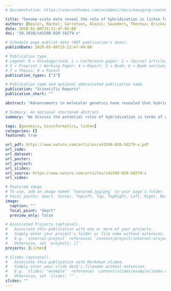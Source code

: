 ```yaml
---
# Documentation: https://sourcethemes.com/academic/docs/managing-content/

title: "Genome-scale data reveal the role of hybridization in lichen forming fungi"
authors: [Keuler, Rachel; Garretson, Alexis; Saunders, Theresa; Erickson, Robert J.; Andre, Nathan St; Grewe, Felix; Smith, Hayden; Lumbsch, H. Thorsten; Huang, Jen-Pan; Clair, Larry L. St; and Leavitt, Steven D.]
date: 2020-01-08T15:11:47-04:00
doi: "10.1038/s41598-020-58279-x"

# Schedule page publish date (NOT publication's date).
publishDate: 2020-05-08T15:11:47-04:00

# Publication type.
# Legend: 0 = Uncategorized; 1 = Conference paper; 2 = Journal article;
# 3 = Preprint / Working Paper; 4 = Report; 5 = Book; 6 = Book section;
# 7 = Thesis; 8 = Patent
publication_types: ["2"]

# Publication name and optional abbreviated publication name.
publication: "Scientific Reports"
publication_short: ""

abstract: "Advancements in molecular genetics have revealed that hybridization may be common among plants, animals, and fungi, playing a role in evolutionary dynamics and speciation. While hybridization has been well-documented in pathogenic fungi, the effects of these processes on speciation in fungal lineages with different life histories and ecological niches are largely unexplored. Here we investigated the potential influence of hybridization on the emergence of morphologically and reproductively distinct asexual lichens. We focused on vagrant forms (growing obligately unattached to substrates) within a clade of rock-dwelling, sexually reproducing species in the Rhizoplaca melanophthalma (Lecanoraceae, Ascomycota) species complex. We used phylogenomic data from both mitochondrial and nuclear genomes to infer evolutionary relationships and potential patterns of introgression. We observed multiple instances of discordance between the mitochondrial and nuclear trees, including the clade comprising the asexual vagrant species R. arbuscula, R. haydenii, R. idahoensis, and a closely related rock-dwelling lineage. Despite well-supported phylogenies, we recovered strong evidence of a reticulated evolutionary history using a network approach that incorporates both incomplete lineage sorting and hybridization. These data suggest that the rock-dwelling western North American subalpine endemic R. shushanii is potentially the result of a hybrid speciation event, and introgression may have also played a role in other taxa, including vagrant species R. arbuscula, R. haydenii and R. idahoensis. We discuss the potential roles of hybridization in terms of generating asexuality and novel morphological traits in lichens. Furthermore, our results highlight the need for additional study of reticulate phylogenies when investigating species boundaries and evolutionary history, even in cases with well-supported topologies inferred from genome-scale data."

# Summary. An optional shortened abstract.
summary: "We discuss the potential roles of hybridization in terms of generating asexuality and novel morphological traits in lichens. Our results highlight the need for additional study of reticulate phylogenies when investigating species boundaries and evolutionary history, even in cases with well-supported topologies inferred from genome-scale data."

tags: [genomics, bioinformatics, lichen]
categories: []
featured: true

url_pdf: https://www.nature.com/articles/s41598-020-58279-x.pdf
url_code:
url_dataset:
url_poster:
url_project:
url_slides:
url_source: https://www.nature.com/articles/s41598-020-58279-x
url_video:

# Featured image
# To use, add an image named `featured.jpg/png` to your page's folder. 
# Focal points: Smart, Center, TopLeft, Top, TopRight, Left, Right, BottomLeft, Bottom, BottomRight.
image:
  caption: ""
  focal_point: "Smart"
  preview_only: false

# Associated Projects (optional).
#   Associate this publication with one or more of your projects.
#   Simply enter your project's folder or file name without extension.
#   E.g. `internal-project` references `content/project/internal-project/index.md`.
#   Otherwise, set `projects: []`.
projects: [Lichen]

# Slides (optional).
#   Associate this publication with Markdown slides.
#   Simply enter your slide deck's filename without extension.
#   E.g. `slides: "example"` references `content/slides/example/index.md`.
#   Otherwise, set `slides: ""`.
slides: ""
---
```

